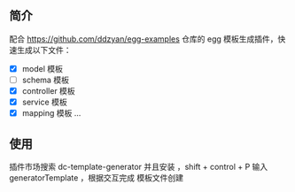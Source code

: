 ## 简介

配合 https://github.com/ddzyan/egg-examples 仓库的 egg 模板生成插件，快速生成以下文件：

- [x] model 模板
- [ ] schema 模板
- [x] controller 模板
- [x] service 模板
- [x] mapping 模板
      ...

## 使用

插件市场搜索 dc-template-generator 并且安装 ，shift + control + P 输入 generatorTemplate ，根据交互完成 模板文件创建
